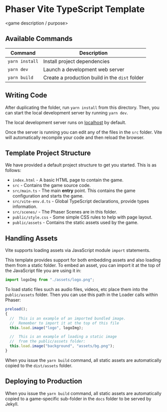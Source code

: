 # Phaser Vite TypeScript Template

<game description / purpose>

## Available Commands

| Command        | Description                                    |
| -------------- | ---------------------------------------------- |
| `yarn install` | Install project dependencies                   |
| `yarn dev`     | Launch a development web server                |
| `yarn build`   | Create a production build in the `dist` folder |

## Writing Code

After duplicating the folder, run `yarn install` from this directory.
Then, you can start the local development server by running `yarn dev`.

The local development server runs on [localhost](http://localhost:8080) by default.

Once the server is running you can edit any of the files in the `src` folder. Vite will automatically recompile your
code and then reload the browser.

## Template Project Structure

We have provided a default project structure to get you started. This is as follows:

- `index.html` - A basic HTML page to contain the game.
- `src` - Contains the game source code.
- `src/main.ts` - The main **entry** point. This contains the game configuration and starts the game.
- `src/vite-env.d.ts` - Global TypeScript declarations, provide types information.
- `src/scenes/` - The Phaser Scenes are in this folder.
- `public/style.css` - Some simple CSS rules to help with page layout.
- `public/assets` - Contains the static assets used by the game.

## Handling Assets

Vite supports loading assets via JavaScript module `import` statements.

This template provides support for both embedding assets and also loading them from a static folder. To embed an asset,
you can import it at the top of the JavaScript file you are using it in:

```js
import logoImg from "./assets/logo.png";
```

To load static files such as audio files, videos, etc place them into the `public/assets` folder. Then you can use this
path in the Loader calls within Phaser:

```js
preload();
{
  //  This is an example of an imported bundled image.
  //  Remember to import it at the top of this file
  this.load.image("logo", logoImg);

  //  This is an example of loading a static image
  //  from the public/assets folder:
  this.load.image("background", "assets/bg.png");
}
```

When you issue the `yarn build` command, all static assets are automatically copied to the `dist/assets` folder.

## Deploying to Production

When you issue the `yarn build` command, all static assets are automatically copied to a game-specific sub-folder in the `docs` folder to be served by Jekyll.
